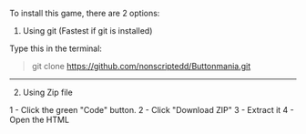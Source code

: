 To install this game, there are 2 options:

1. Using git (Fastest if git is installed)


Type this in the terminal:
>  git clone https://github.com/nonscriptedd/Buttonmania.git
-----------------------------------------------------
2. Using Zip file


1 - Click the green "Code" button.
2 - Click "Download ZIP"
3 - Extract it
4 - Open the HTML